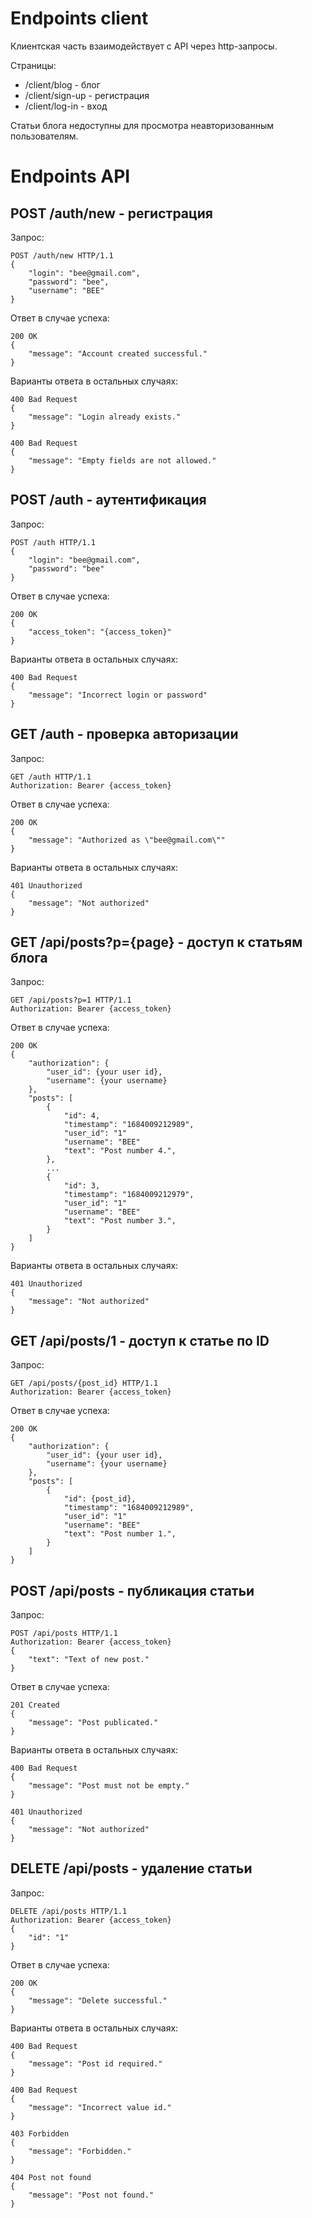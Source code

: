 # Endpoints client

Клиентская часть взаимодействует с API через http-запросы.

Страницы:
- /client/blog - блог
- /client/sign-up - регистрация
- /client/log-in - вход

Статьи блога недоступны для просмотра неавторизованным пользователям.

# Endpoints API

## POST /auth/new - регистрация

Запрос:

```http
POST /auth/new HTTP/1.1
{
    "login": "bee@gmail.com",
    "password": "bee",
    "username": "BEE"
}
```

Ответ в случае успеха:

```http
200 OK
{
    "message": "Account created successful."
}
```

Варианты ответа в остальных случаях:

```http
400 Bad Request
{
    "message": "Login already exists."
}
```

```http
400 Bad Request
{
    "message": "Empty fields are not allowed."
}
```

## POST /auth - аутентификация

Запрос:

```http
POST /auth HTTP/1.1
{
    "login": "bee@gmail.com",
    "password": "bee"
}
```

Ответ в случае успеха:

```http
200 OK
{
    "access_token": "{access_token}"
}
```

Варианты ответа в остальных случаях:

```http
400 Bad Request
{
    "message": "Incorrect login or password"
}
```

## GET /auth - проверка авторизации

Запрос:

```http
GET /auth HTTP/1.1
Authorization: Bearer {access_token}
```

Ответ в случае успеха:

```http
200 OK
{
    "message": "Authorized as \"bee@gmail.com\""
}
```

Варианты ответа в остальных случаях:

```http
401 Unauthorized
{
    "message": "Not authorized"
}
```

## GET /api/posts?p={page} - доступ к статьям блога

Запрос:

```http
GET /api/posts?p=1 HTTP/1.1
Authorization: Bearer {access_token}
```

Ответ в случае успеха:

```http
200 OK
{
    "authorization": {
        "user_id": {your user id},
        "username": {your username}
    },
    "posts": [
        {
            "id": 4,
            "timestamp": "1684009212989",
            "user_id": "1"
            "username": "BEE"
            "text": "Post number 4.",
        },
        ...
        {
            "id": 3,
            "timestamp": "1684009212979",
            "user_id": "1"
            "username": "BEE"
            "text": "Post number 3.",
        }
    ]
}
```

Варианты ответа в остальных случаях:

```http
401 Unauthorized
{
    "message": "Not authorized"
}
```

## GET /api/posts/1 - доступ к статье по ID

Запрос:

```http
GET /api/posts/{post_id} HTTP/1.1
Authorization: Bearer {access_token}
```

Ответ в случае успеха:

```http
200 OK
{
    "authorization": {
        "user_id": {your user id},
        "username": {your username}
    },
    "posts": [
        {
            "id": {post_id},
            "timestamp": "1684009212989",
            "user_id": "1"
            "username": "BEE"
            "text": "Post number 1.",
        }
    ]
}
```

## POST /api/posts - публикация статьи

Запрос:

```http
POST /api/posts HTTP/1.1
Authorization: Bearer {access_token}
{
    "text": "Text of new post."
}
```

Ответ в случае успеха:

```http
201 Created
{
    "message": "Post publicated."
}
```

Варианты ответа в остальных случаях:

```http
400 Bad Request
{
    "message": "Post must not be empty."
}
```

```http
401 Unauthorized
{
    "message": "Not authorized"
}
```

## DELETE /api/posts - удаление статьи

Запрос:

```http
DELETE /api/posts HTTP/1.1
Authorization: Bearer {access_token}
{
    "id": "1"
}
```

Ответ в случае успеха:

```http
200 OK
{
    "message": "Delete successful."
}
```

Варианты ответа в остальных случаях:

```http
400 Bad Request
{
    "message": "Post id required."
}
```

```http
400 Bad Request
{
    "message": "Incorrect value id."
}
```

```http
403 Forbidden
{
    "message": "Forbidden."
}
```

```http
404 Post not found
{
    "message": "Post not found."
}
```
